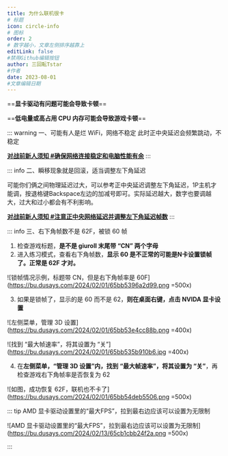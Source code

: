 ```yaml
---
title: 为什么联机很卡
# 标题
icon: circle-info
# 图标
order: 2
# 数字越小，文章左侧排序越靠上
editLink: false
#禁用Github编辑按钮
author: 三回転Tstar
#作者
date: 2023-08-01
#文章编辑日期
---
```



==**显卡驱动有问题可能会导致卡顿**==

==**低电量或高占用 CPU 内存可能会导致游戏卡顿**==

::: warning 一、可能有人是烂 WiFi，网络不稳定
此时正中央延迟会频繁跳动，不稳定

[**对战前新人须知 #确保网络连接稳定和电脑性能有余**](/Beginners/BeforePlaying.html#确保网络连接稳定和电脑性能有余)
:::

::: info 二、瞬移现象就是回滚，适当调整左下角延迟

可能你们俩之间物理延迟过大，可以参考正中央延迟调整左下角延迟，1P主机才能调，按退格键Backspace左边的加减号即可。实际延迟越大，数字也要调越大，过大和过小都会有不利影响。

[**对战前新人须知 #注意正中央网络延迟并调整左下角延迟帧数**](/Beginners/BeforePlaying.html#注意正中央网络延迟并调整左下角延迟帧数)
:::



::: info 三、右下角帧数不是 62F，被锁 60 帧
1. 检查游戏标题，**是不是 giuroll 末尾带 “CN” 两个字母**
2. 进入练习模式，查看右下角帧数，**显示 60 是不正常的可能是N卡设置锁帧了。正常是 62F 才对。**

![锁帧情况示例，标题带 CN，但是右下角帧率是 60F](https://bu.dusays.com/2024/02/01/65bb5396a2d99.png =500x)

3. 如果是锁帧了，显示的是 60 而不是 62，**则在桌面右键，点击 NVIDA 显卡设置**

![左侧菜单，管理 3D 设置](https://bu.dusays.com/2024/02/01/65bb53e4cc88b.png =400x)

![找到 “最大帧速率”，将其设置为 “关”](https://bu.dusays.com/2024/02/01/65bb535b910b6.jpg =400x)

4. 在**左侧菜单，“管理 3D 设置”内，找到 “最大帧速率”，将其设置为 “关”**，再检查游戏右下角帧率是否恢复为 62

![如图，成功恢复 62F，联机也不卡了](https://bu.dusays.com/2024/02/01/65bb54deb5506.png =500x)

::: tip
AMD 显卡驱动设置里的“最大FPS”，拉到最右边应该可以设置为无限制

![AMD 显卡驱动设置里的“最大FPS”，拉到最右边应该可以设置为无限制](https://bu.dusays.com/2024/02/13/65cb1cbb24f2a.png =500x)

:::
